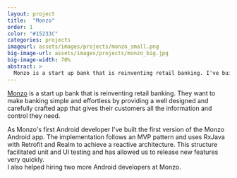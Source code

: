 ```yaml
---
layout: project
title:  "Monzo"
order: 1
color: "#15233C"
categories: projects
imageurl: assets/images/projects/monzo_small.png
big-image-url: assets/images/projects/monzo_big.jpg
big-image-width: 70%
abstract: >
  Monzo is a start up bank that is reinventing retail banking. I've built the first version of the Monzo Android app.
---
```


[Monzo](https://monzo.com) is a start up bank that is reinventing retail banking. They want to make banking simple and effortless by providing a well designed and carefully crafted app that gives their customers all the information and control they need.

As Monzo's first Android developer I've built the first version of the Monzo Android app. The implementation follows an MVP pattern and uses RxJava with Retrofit and Realm to achieve a reactive architecture. This structure facilitated unit and UI testing and has allowed us to release new features very quickly.  
I also helped hiring two more Android developers at Monzo.
